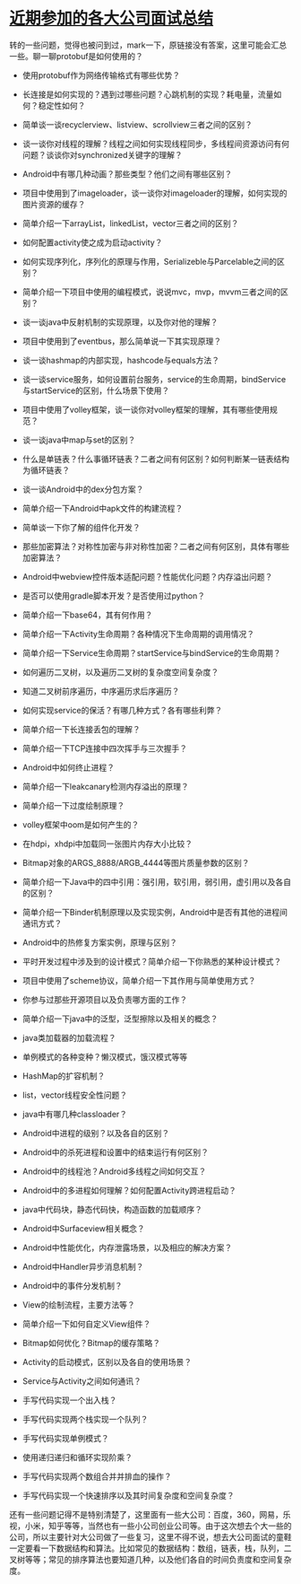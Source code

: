 # [近期参加的各大公司面试总结](http://blog.csdn.net/qq_23547831/article/details/52343837)

转的一些问题，觉得也被问到过，mark一下，原链接没有答案，这里可能会汇总一些。聊一聊protobuf是如何使用的？

* 使用protobuf作为网络传输格式有哪些优势？

* 长连接是如何实现的？遇到过哪些问题？心跳机制的实现？耗电量，流量如何？稳定性如何？

* 简单谈一谈recyclerview、listview、scrollview三者之间的区别？

* 谈一谈你对线程的理解？线程之间如何实现线程同步，多线程间资源访问有何问题？谈谈你对synchronized关键字的理解？

* Android中有哪几种动画？那些类型？他们之间有哪些区别？

* 项目中使用到了imageloader，谈一谈你对imageloader的理解，如何实现的图片资源的缓存？

* 简单介绍一下arrayList，linkedList，vector三者之间的区别？

* 如何配置activity使之成为启动activity？

* 如何实现序列化，序列化的原理与作用，Serializeble与Parcelable之间的区别？

* 简单介绍一下项目中使用的编程模式，说说mvc，mvp，mvvm三者之间的区别？

* 谈一谈java中反射机制的实现原理，以及你对他的理解？

* 项目中使用到了eventbus，那么简单说一下其实现原理？

* 谈一谈hashmap的内部实现，hashcode与equals方法？

* 谈一谈service服务，如何设置前台服务，service的生命周期，bindService与startService的区别，什么场景下使用？

* 项目中使用了volley框架，谈一谈你对volley框架的理解，其有哪些使用规范？

* 谈一谈java中map与set的区别？

* 什么是单链表？什么事循环链表？二者之间有何区别？如何判断某一链表结构为循环链表？

* 谈一谈Android中的dex分包方案？

* 简单介绍一下Android中apk文件的构建流程？

* 简单谈一下你了解的组件化开发？

* 那些加密算法？对称性加密与非对称性加密？二者之间有何区别，具体有哪些加密算法？

* Android中webview控件版本适配问题？性能优化问题？内存溢出问题？

* 是否可以使用gradle脚本开发？是否使用过python？

* 简单介绍一下base64，其有何作用？

* 简单介绍一下Activity生命周期？各种情况下生命周期的调用情况？

* 简单介绍一下Service生命周期？startService与bindService的生命周期？

* 如何遍历二叉树，以及遍历二叉树的复杂度空间复杂度？

* 知道二叉树前序遍历，中序遍历求后序遍历？

* 如何实现service的保活？有哪几种方式？各有哪些利弊？

* 简单介绍一下长连接丢包的理解？

* 简单介绍一下TCP连接中四次挥手与三次握手？

* Android中如何终止进程？

* 简单介绍一下leakcanary检测内存溢出的原理？

* 简单介绍一下过度绘制原理？

* volley框架中oom是如何产生的？

* 在hdpi，xhdpi中加载同一张图片内存大小比较？

* Bitmap对象的ARGS\_8888/ARGB\_4444等图片质量参数的区别？

* 简单介绍一下Java中的四中引用：强引用，软引用，弱引用，虚引用以及各自的区别？

* 简单介绍一下Binder机制原理以及实现实例，Android中是否有其他的进程间通讯方式？

* Android中的热修复方案实例，原理与区别？

* 平时开发过程中涉及到的设计模式？简单介绍一下你熟悉的某种设计模式？

* 项目中使用了scheme协议，简单介绍一下其作用与简单使用方式？

* 你参与过那些开源项目以及负责哪方面的工作？

* 简单介绍一下java中的泛型，泛型擦除以及相关的概念？

* java类加载器的加载流程？

* 单例模式的各种变种？懒汉模式，饿汉模式等等

* HashMap的扩容机制？

* list，vector线程安全性问题？

* java中有哪几种classloader？

* Android中进程的级别？以及各自的区别？

* Android中的杀死进程和设置中的结束运行有何区别？

* Android中的线程池？Android多线程之间如何交互？

* Android中的多进程如何理解？如何配置Activity跨进程启动？

* java中代码块，静态代码快，构造函数的加载顺序？

* Android中Surfaceview相关概念？

* Android中性能优化，内存泄露场景，以及相应的解决方案？

* Android中Handler异步消息机制？

* Android中的事件分发机制？

* View的绘制流程，主要方法等？

* 简单介绍一下如何自定义View组件？

* Bitmap如何优化？Bitmap的缓存策略？

* Activity的启动模式，区别以及各自的使用场景？

* Service与Activity之间如何通讯？

* 手写代码实现一个出入栈？

* 手写代码实现两个栈实现一个队列？

* 手写代码实现单例模式？

* 使用递归递归和循环实现阶乘？

* 手写代码实现两个数组合并并排血的操作？

* 手写代码实现一个快速排序以及其时间复杂度和空间复杂度？

还有一些问题记得不是特别清楚了，这里面有一些大公司：百度，360，网易，乐视，小米，知乎等等，当然也有一些小公司创业公司等。由于这次想去个大一些的公司，所以主要针对大公司做了一些复习，这里不得不说，想去大公司面试的童鞋一定要看一下数据结构和算法。比如常见的数据结构：数组，链表，栈，队列，二叉树等等；常见的排序算法也要知道几种，以及他们各自的时间负责度和空间复杂度。

  


